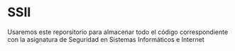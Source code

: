 # SSII
 Usaremos este reporsitorio para almacenar todo el código correspondiente con la asignatura de Seguridad en Sistemas Informáticos e Internet
